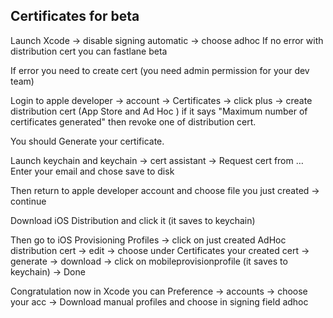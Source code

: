 ## Certificates for beta

Launch Xcode -> disable signing automatic -> choose adhoc
If no error with distribution cert you can fastlane beta

If error you need to create cert (you need admin permission for your dev team)

Login to apple developer -> account -> Certificates -> click plus -> create distribution cert (App Store and Ad Hoc
) if it says "Maximum number of certificates generated" then revoke one of distribution cert.

You should Generate your certificate.

Launch keychain and keychain -> cert assistant -> Request cert from …
Enter your email and chose save to disk

Then return to apple developer account and choose file you just created -> continue

Download iOS Distribution and click it (it saves to keychain)

Then go to iOS Provisioning Profiles -> click on just created AdHoc distribution cert -> edit -> choose under Certificates your created cert -> generate -> download -> click on mobileprovisionprofile (it saves to keychain) -> Done

Congratulation now in Xcode you can Preference -> accounts -> choose your acc -> Download manual profiles and choose in signing field adhoc
